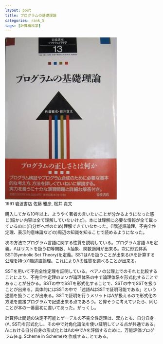 ```yaml
---
layout: post
title: プログラムの基礎理論
categories: rank_5
tags: [計算機科学]
---
```



<div class="book"><div class="book_image"><a href="http://www.amazon.co.jp/dp/4000103539"><img src="/images/theory_of_program.jpg"></a></div><div class="book_info">1991 岩波書店 佐藤 雅彦, 桜井 貴文</div><div class="clear"></div></div>

購入してから10年以上、ようやく著者の言いたいことが分かるようになった感じ(細かい内容は全て理解していないけど)。本には理解に必要な情報が全て載っているのに(自分がヘボのため)理解できていなかった。(1階述語論理、不完全性定理、表示的意味論などの)周辺の知識を知ることで読めるようになった。


次の方法でプログラム言語に関する性質を説明している。プログラム言語 Λを定義。Λはリストを扱う初等関数、λ抽象、関数適用が出来る。次に形式体系 SST(Symbolic Set Theory)を定義。SSTはΛを扱うことが出来る(Λを計算する公理を持つ)1階述語論理。これによりΛの性質を調べることが出来る。 

SSTを用いて不完全性定理を証明している。ペアノの公理上でのそれと比較することにより、不完全性定理のミソが論理体系の中で論理体系を形式化することであることが分かる。SSTの中でSSTを形式化することで、SSTの中でSSTを扱うことが出来る。具体的にはSSTの中で「述語AはSSTで証明可能である」という述語を扱うことが出来る。SSTで証明を行うメリットはΛが扱えるので形式化の方法を直接プログラムで記述出来る点であろう。と偉そうに考えていたら、同じことが本の一番最初に書いてあった。がっくし。 

計算停止問題の決定不可能とゲーデルの不完全性定理は、双方とも、自分自身(Λ, SST)を形式化し、その中で対角化論法を使い証明している点が共通である。Λにおける自分自身の形式化とはΛの中でΛを評価するために、万能評価プログラム(e.g. Scheme in Scheme)を作成することである。 
